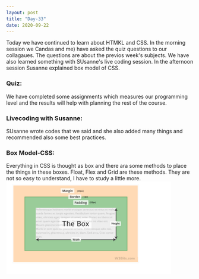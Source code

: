 ```yaml
---
layout: post
title: "Day-33"
date: 2020-09-22
---
```

Today we have continued to learn about HTMKL and CSS. In the morning session we  Candas and me) have asked the quiz questions to our collagaues. The questions are about the previos week's subjects. We have also learned something with SUsanne's live coding session. In the afternoon session Susanne explained box model of CSS.



<h3>Quiz: </h3>
We have completed some assignments which measures our programming level and the results will help with planning the rest of the course.


<h3> Livecoding with Susanne: </h3>
SUsanne wrote codes that we said and she also added many things and recommended also some best practices.


<h3> Box Model-CSS: </h3>
Everything in CSS is thought as box and there ara some methods to place the things in these boxes. Float, Flex and Grid are these methods. They are not so easy to understand, I have to study a little more.

<img src="/Images/BoxModel36.png" alt="day36BoxModel" height="250">
